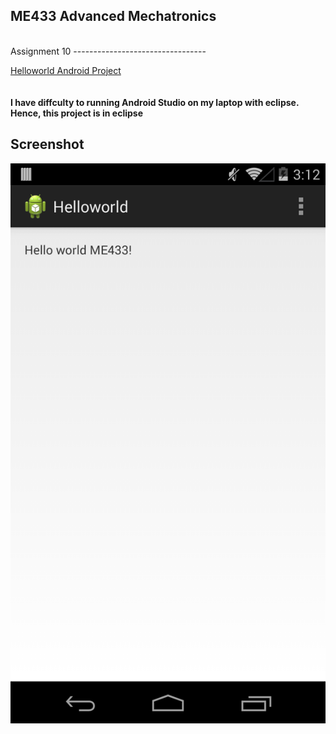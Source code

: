 ME433 Advanced Mechatronics
---------------------------------
<br> 
Assignment 10
---------------------------------

[Helloworld Android Project](https://github.com/hereissunyue/ME433/tree/master/HW10/Helloworld)<br>  
<br> 
<b>I have diffculty to running Android Studio on my laptop with eclipse. Hence, this project is in eclipse</b>
<br>

Screenshot
---------------------------------
<img src="https://raw.githubusercontent.com/hereissunyue/ME433/master/HW10/figure/1.png">